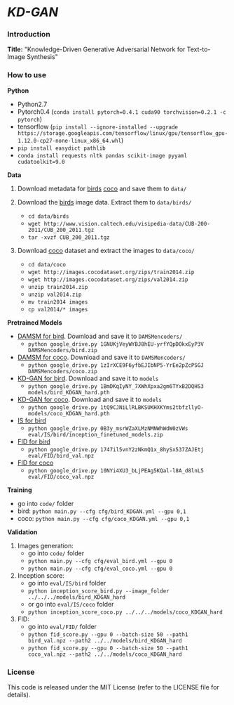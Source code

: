 # *KD-GAN*

### Introduction

**Title:** "Knowledge-Driven Generative Adversarial Network for Text-to-Image Synthesis"


### How to use

**Python**

- Python2.7
- Pytorch0.4 (`conda install pytorch=0.4.1 cuda90 torchvision=0.2.1 -c pytorch`)
- tensorflow (`pip install --ignore-installed --upgrade https://storage.googleapis.com/tensorflow/linux/gpu/tensorflow_gpu-1.12.0-cp27-none-linux_x86_64.whl`)
- `pip install easydict pathlib`
- `conda install requests nltk pandas scikit-image pyyaml cudatoolkit=9.0`


**Data**
1. Download metadata for [birds](https://drive.google.com) [coco](https://drive.google.com) and save them to `data/`

2. Download the [birds](http://www.vision.caltech.edu/visipedia/CUB-200-2011.html) image data. Extract them to `data/birds/`
    - `cd data/birds`
    - `wget http://www.vision.caltech.edu/visipedia-data/CUB-200-2011/CUB_200_2011.tgz`
    - `tar -xvzf CUB_200_2011.tgz`
    
3. Download [coco](http://cocodataset.org/#download) dataset and extract the images to `data/coco/`
    - `cd data/coco`
    - `wget http://images.cocodataset.org/zips/train2014.zip`
    - `wget http://images.cocodataset.org/zips/val2014.zip`
    - `unzip train2014.zip`
    - `unzip val2014.zip`
    - `mv train2014 images`
    - `cp val2014/* images`

**Pretrained Models**
- [DAMSM for bird](https://drive.google.com). Download and save it to `DAMSMencoders/`
    - `python google_drive.py 1GNUKjVeyWYBJ8hEU-yrfYQpDOkxEyP3V DAMSMencoders/bird.zip`
- [DAMSM for coco](https://drive.google.com). Download and save it to `DAMSMencoders/`
    - `python google_drive.py 1zIrXCE9F6yfbEJIbNP5-YrEe2pZcPSGJ DAMSMencoders/coco.zip`
- [KD-GAN for bird](https://drive.google.com). Download and save it to `models`
    - `python google_drive.py 1BmDKqIyNY_7XWhXpxa2gm6TYxB2DQHS3 models/bird_KDGAN_hard.pth`
- [KD-GAN for coco](https://drive.google.com). Download and save it to `models`
    - `python google_drive.py 1tQ9CJNiLlRLBKSUKHXKYms2tbfzllyO- models/coco_KDGAN_hard.pth`
- [IS for bird](https://drive.google.com/file/d/0B3y_msrWZaXLMzNMNWhWdW0zVWs)
    - `python google_drive.py 0B3y_msrWZaXLMzNMNWhWdW0zVWs eval/IS/bird/inception_finetuned_models.zip`
- [FID for bird](https://drive.google.com/file/d/1747il5vnY2zNkmQ1x_8hySx537ZAJEtj)
    - `python google_drive.py 1747il5vnY2zNkmQ1x_8hySx537ZAJEtj eval/FID/bird_val.npz`
- [FID for coco](https://drive.google.com/file/d/10NYi4XU3_bLjPEAg5KQal-l8A_d8lnL5)
    - `python google_drive.py 10NYi4XU3_bLjPEAg5KQal-l8A_d8lnL5 eval/FID/coco_val.npz`

**Training**
- go into `code/` folder
- bird: `python main.py --cfg cfg/bird_KDGAN.yml --gpu 0,1`
- coco: `python main.py --cfg cfg/coco_KDGAN.yml --gpu 0,1`

**Validation**
1. Images generation:
    - go into `code/` folder  
    - `python main.py --cfg cfg/eval_bird.yml --gpu 0`
    - `python main.py --cfg cfg/eval_coco.yml --gpu 0`
2. Inception score:
    - go into `eval/IS/bird` folder
    - `python inception_score_bird.py --image_folder ../../../models/bird_KDGAN_hard`
    - or go into `eval/IS/coco` folder
    - `python inception_score_coco.py ../../../models/coco_KDGAN_hard`
3. FID:
    - go into `eval/FID/` folder
    - `python fid_score.py --gpu 0 --batch-size 50 --path1 bird_val.npz --path2 ../../models/bird_KDGAN_hard`
    - `python fid_score.py --gpu 0 --batch-size 50 --path1 coco_val.npz --path2 ../../models/coco_KDGAN_hard`


### License
This code is released under the MIT License (refer to the LICENSE file for details). 
